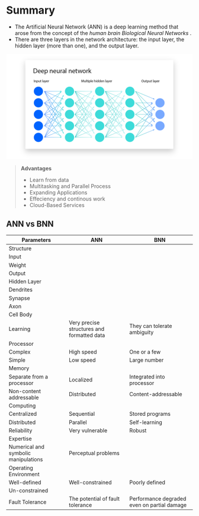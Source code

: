 # Summary

* The Artificial Neural Network (ANN) is a deep learning method that arose from the concept of the *human brain Biological Neural Networks* .
*  There are three layers in the network architecture: the input layer, the hidden layer (more than one), and the output layer.

![Contoh Gambar](https://github.com/dystaSatria/Deep-Learning/blob/main/Yapay%20S%C4%B1n%C4%B1r%20A%C4%9Flar%C4%B1/ICLH_Diagram_Batch_01_03-DeepNeuralNetwork.png)
  

> **Advantages**
> * Learn from data
> * Multitasking and Parallel Process
> * Expanding Applications
> * Effeciency and continous work
> * Cloud-Based Services

## ANN vs BNN 

| Parameters           | ANN                                             | BNN                   |
|----------------------|-------------------------------------------------|-----------------------|
| Structure            |                                                 |                       |
| Input                |                                                 |                       |
| Weight               |                                                 |                       |
| Output               |                                                 |                       |
| Hidden Layer         |                                                 |                       |
| Dendrites            |                                                 |                       |
| Synapse              |                                                 |                       |
| Axon                 |                                                 |                       |
| Cell Body            |                                                 |                       |
| Learning             | Very precise structures and formatted data       | They can tolerate ambiguity |
| Processor            |                                                 |                       |
| Complex              | High speed                                      | One or a few          |
| Simple               | Low speed                                       | Large number          |
| Memory               |                                                 |                       |
| Separate from a processor | Localized                                    | Integrated into processor |
| Non-content addressable  | Distributed                                  | Content-addressable   |
| Computing            |                                                 |                       |
| Centralized          | Sequential                                      | Stored programs       |
| Distributed          | Parallel                                        | Self-learning         |
| Reliability          | Very vulnerable                                 | Robust                |
| Expertise            |                                                 |                       |
| Numerical and symbolic manipulations                 | Perceptual problems   |
| Operating Environment|                                                 |                       |
| Well-defined         | Well-constrained                                 | Poorly defined        |
| Un-constrained       |                                                 |                       |
| Fault Tolerance      | The potential of fault tolerance                 | Performance degraded even on partial damage |


